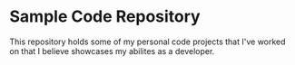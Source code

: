 # Sample Code Repository
This repository holds some of my personal code projects that I've worked on that I believe showcases my abilites as a developer.
